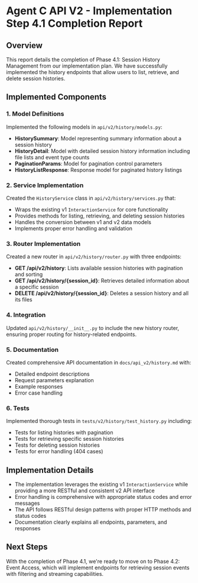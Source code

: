 # Agent C API V2 - Implementation Step 4.1 Completion Report

## Overview

This report details the completion of Phase 4.1: Session History Management from our implementation plan. We have successfully implemented the history endpoints that allow users to list, retrieve, and delete session histories.

## Implemented Components

### 1. Model Definitions

Implemented the following models in `api/v2/history/models.py`:

- **HistorySummary**: Model representing summary information about a session history
- **HistoryDetail**: Model with detailed session history information including file lists and event type counts
- **PaginationParams**: Model for pagination control parameters
- **HistoryListResponse**: Response model for paginated history listings

### 2. Service Implementation

Created the `HistoryService` class in `api/v2/history/services.py` that:

- Wraps the existing v1 `InteractionService` for core functionality
- Provides methods for listing, retrieving, and deleting session histories
- Handles the conversion between v1 and v2 data models
- Implements proper error handling and validation

### 3. Router Implementation

Created a new router in `api/v2/history/router.py` with three endpoints:

- **GET /api/v2/history**: Lists available session histories with pagination and sorting
- **GET /api/v2/history/{session_id}**: Retrieves detailed information about a specific session
- **DELETE /api/v2/history/{session_id}**: Deletes a session history and all its files

### 4. Integration

Updated `api/v2/history/__init__.py` to include the new history router, ensuring proper routing for history-related endpoints.

### 5. Documentation

Created comprehensive API documentation in `docs/api_v2/history.md` with:

- Detailed endpoint descriptions
- Request parameters explanation
- Example responses
- Error case handling

### 6. Tests

Implemented thorough tests in `tests/v2/history/test_history.py` including:

- Tests for listing histories with pagination
- Tests for retrieving specific session histories
- Tests for deleting session histories
- Tests for error handling (404 cases)

## Implementation Details

- The implementation leverages the existing v1 `InteractionService` while providing a more RESTful and consistent v2 API interface
- Error handling is comprehensive with appropriate status codes and error messages
- The API follows RESTful design patterns with proper HTTP methods and status codes
- Documentation clearly explains all endpoints, parameters, and responses

## Next Steps

With the completion of Phase 4.1, we're ready to move on to Phase 4.2: Event Access, which will implement endpoints for retrieving session events with filtering and streaming capabilities.